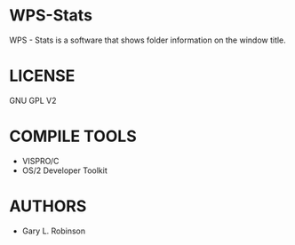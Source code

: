 WPS-Stats
=========

WPS - Stats is a software that shows folder information on the window title.


LICENSE
========
GNU GPL V2


COMPILE TOOLS
==============
- VISPRO/C
- OS/2 Developer Toolkit


AUTHORS
=============
- Gary L. Robinson